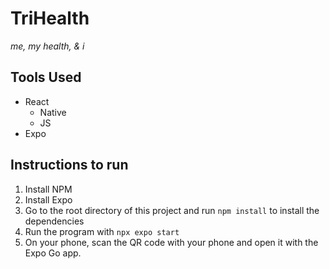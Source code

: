 # TriHealth
<i>me, my health, & i</i>

## Tools Used
- React
  - Native
  - JS
- Expo

## Instructions to run
  1. Install NPM
  2. Install Expo
  3. Go to the root directory of this project and run `npm install` to install the dependencies
  4. Run the program with `npx expo start`
  5. On your phone, scan the QR code with your phone and open it with the Expo Go app.
